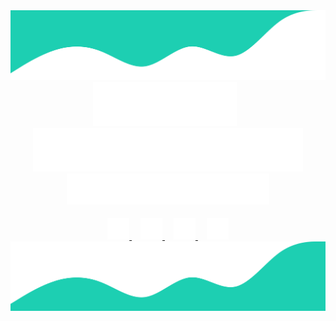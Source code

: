 <div align="center">
    <img src="svg/top-waves.svg" />
</div>

<div align="center">
    <img src="svg/first-name.svg" />
    <img width="6.5px" />
    <img src="svg/last-name.svg" />
</div>

<div align="center">
    <img src="svg/full-stack.svg" />
</div>

<img height="15px" />

<div align="center">
    <a href="https://www.linkedin.com/in/nikola-ver/">
        <img width="35px" src="svg/linkedin.svg" />
    </a>
    <img width="10px" />
    <a href="mailto: nikolveresh@gmail.com">
        <img width="35px" src="svg/email.svg" />
    </a>
    <img width="10px" />
    <a href="./svg/skype.txt">
        <img width="35px" src="svg/skype.svg" />
    </a>
    <img width="10px" />
    <a href="https://www.codewars.com/users/Nikola-Ver">
        <img width="35px" src="svg/codewars.svg" />
    </a>
</div>

<div align="center">
    <img src="svg/bottom-waves.svg" />
</div>
